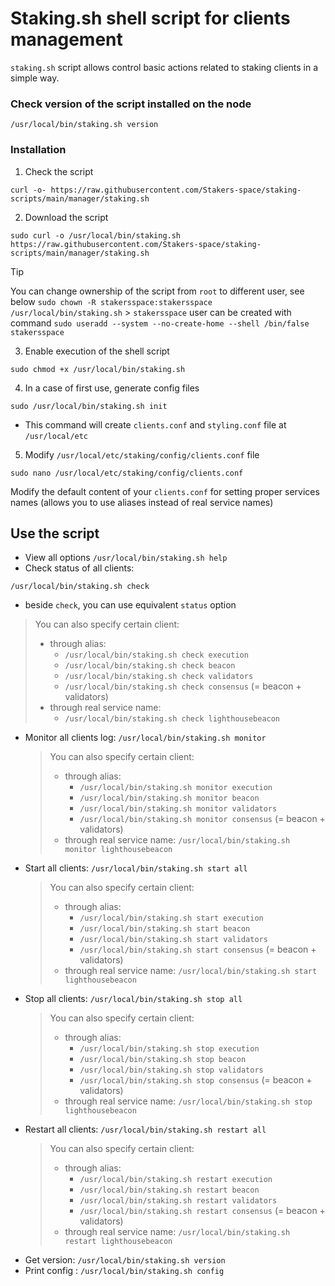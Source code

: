 # Staking.sh shell script for clients management
`staking.sh` script allows control basic actions related to staking clients in a simple way.


### Check version of the script installed on the node
```
/usr/local/bin/staking.sh version
```

### Installation
1. Check the script
```
curl -o- https://raw.githubusercontent.com/Stakers-space/staking-scripts/main/manager/staking.sh
```
2. Download the script
```
sudo curl -o /usr/local/bin/staking.sh https://raw.githubusercontent.com/Stakers-space/staking-scripts/main/manager/staking.sh
```
> [!TIP]
> You can change ownership of the script from `root` to different user, see below
> `sudo chown -R stakersspace:stakersspace /usr/local/bin/staking.sh`
    > `stakersspace` user can be created with command `sudo useradd --system --no-create-home --shell /bin/false stakersspace`

3. Enable execution of the shell script
```
sudo chmod +x /usr/local/bin/staking.sh
```
4. In a case of first use, generate config files
```
sudo /usr/local/bin/staking.sh init
```
- This command will create `clients.conf` and `styling.conf` file at `/usr/local/etc`

5. Modify `/usr/local/etc/staking/config/clients.conf` file
```
sudo nano /usr/local/etc/staking/config/clients.conf
```
Modify the default content of your `clients.conf` for setting proper services names (allows you to use aliases instead of real service names)

## Use the script
- View all options
```/usr/local/bin/staking.sh help```
- Check status of all clients: 
```
/usr/local/bin/staking.sh check
```
- beside `check`, you can use equivalent `status` option
>   You can also specify certain client:
>    - through alias: 
>        - `/usr/local/bin/staking.sh check execution`
>        - `/usr/local/bin/staking.sh check beacon`
>        - `/usr/local/bin/staking.sh check validators`
>        - `/usr/local/bin/staking.sh check consensus` (= beacon + validators)
>    - through real service name: 
>        - `/usr/local/bin/staking.sh check lighthousebeacon`
- Monitor all clients log: `/usr/local/bin/staking.sh monitor`
    > You can also specify certain client:
    > - through alias: 
    >    - `/usr/local/bin/staking.sh monitor execution`
    >    - `/usr/local/bin/staking.sh monitor beacon`
    >    - `/usr/local/bin/staking.sh monitor validators`
    >    - `/usr/local/bin/staking.sh monitor consensus` (= beacon + validators)
    > - through real service name:
    >     `/usr/local/bin/staking.sh monitor lighthousebeacon`
- Start all clients: `/usr/local/bin/staking.sh start all`
    > You can also specify certain client:
    > - through alias:
    >   - `/usr/local/bin/staking.sh start execution`
    >   - `/usr/local/bin/staking.sh start beacon`
    >   - `/usr/local/bin/staking.sh start validators`
    >   - `/usr/local/bin/staking.sh start consensus` (= beacon + validators)
    > - through real service name:
    >    `/usr/local/bin/staking.sh start lighthousebeacon`
- Stop all clients: `/usr/local/bin/staking.sh stop all`
    > You can also specify certain client:
    > - through alias:
    >   - `/usr/local/bin/staking.sh stop execution`
    >   - `/usr/local/bin/staking.sh stop beacon`
    >   - `/usr/local/bin/staking.sh stop validators`
    >   - `/usr/local/bin/staking.sh stop consensus` (= beacon + validators)
    > - through real service name: `/usr/local/bin/staking.sh stop lighthousebeacon`
- Restart all clients: `/usr/local/bin/staking.sh restart all`
    > You can also specify certain client:
    > - through alias:
    >   - `/usr/local/bin/staking.sh restart execution`
    >   - `/usr/local/bin/staking.sh restart beacon`
    >   - `/usr/local/bin/staking.sh restart validators`
    >   - `/usr/local/bin/staking.sh restart consensus` (= beacon + validators)
    > - through real service name: `/usr/local/bin/staking.sh restart lighthousebeacon`
- Get version: `/usr/local/bin/staking.sh version`
- Print config : `/usr/local/bin/staking.sh config`